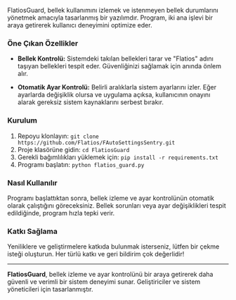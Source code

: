 FlatiosGuard, bellek kullanımını izlemek ve istenmeyen bellek durumlarını yönetmek amacıyla tasarlanmış bir yazılımdır. Program, iki ana işlevi bir araya getirerek kullanıcı deneyimini optimize eder.

### Öne Çıkan Özellikler

- **Bellek Kontrolü:** Sistemdeki takılan bellekleri tarar ve "Flatios" adını taşıyan bellekleri tespit eder. Güvenliğinizi sağlamak için anında önlem alır.

- **Otomatik Ayar Kontrolü:** Belirli aralıklarla sistem ayarlarını izler. Eğer ayarlarda değişiklik olursa ve uygulama açıksa, kullanıcının onayını alarak gereksiz sistem kaynaklarını serbest bırakır.

### Kurulum

1. Repoyu klonlayın: `git clone https://github.com/Flatios/FAutoSettingsSentry.git`
2. Proje klasörüne gidin: `cd FlatiosGuard`
3. Gerekli bağımlılıkları yüklemek için: `pip install -r requirements.txt`
4. Programı başlatın: `python flatios_guard.py`

### Nasıl Kullanılır

Programı başlattıktan sonra, bellek izleme ve ayar kontrolünün otomatik olarak çalıştığını göreceksiniz. Bellek sorunları veya ayar değişiklikleri tespit edildiğinde, program hızla tepki verir.

### Katkı Sağlama

Yeniliklere ve geliştirmelere katkıda bulunmak isterseniz, lütfen bir çekme isteği oluşturun. Her türlü katkı ve geri bildirim çok değerlidir!

---

**FlatiosGuard**, bellek izleme ve ayar kontrolünü bir araya getirerek daha güvenli ve verimli bir sistem deneyimi sunar. Geliştiriciler ve sistem yöneticileri için tasarlanmıştır.
